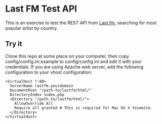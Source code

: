 # Last FM Test API

This is an exercise to test the REST API from [Last.fm](http://www.lastfm.com), searching for most popular
artist by country.

## Try it
Clone this repo at some place on your computer, then copy config/config.ini.example to config/config.ini and edit
 it with your credentials. If you are using Apache web server, add the following configuration to your vhost 
 configuration:
 
```
<VirtualHost *:80>
  ServerName lastfm.yourdomain
  DocumentRoot "/path-to/lastfm/html/"
  DirectoryIndex index.php
  <Directory "/path-to/lastfm/html/">
    AllowOverride All
    Require all granted # This is required for Mac OS X Yosemite.
  </Directory>
</VirtualHost>
```

